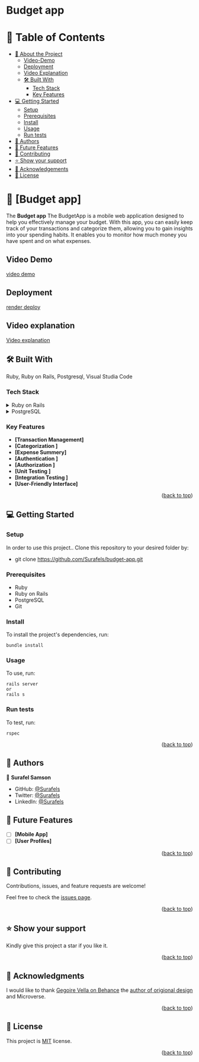 # Budget app

<a name="readme-top"></a>

# 📗 Table of Contents

- [📖 About the Project](#about-project)
  - [ Video-Demo](#video-demo)
  - [ Deployment](#deployment)
  - [ Video Explanation](#video-explanation)
  - [🛠 Built With](#built-with)
    - [Tech Stack](#tech-stack)
    - [Key Features](#key-features)
- [💻 Getting Started](#getting-started)
  - [Setup](#setup)
  - [Prerequisites](#prerequisites)
  - [Install](#install)
  - [Usage](#usage)
  - [Run tests](#run-tests)
- [👥 Authors](#authors)
- [🔭 Future Features](#future-features)
- [🤝 Contributing](#contributing)
- [⭐️ Show your support](#support)
- [🙏 Acknowledgements](#acknowledgements)
- [📝 License](#license)

# 📖 [Budget app] <a name="about-project"></a>

The **Budget app** The BudgetApp is a mobile web application designed to help you effectively manage your budget. With this app, you can easily keep track of your transactions and categorize them, allowing you to gain insights into your spending habits. It enables you to monitor how much money you have spent and on what expenses.

## Video Demo <a name="video-demo"></a>
[video demo](https://drive.google.com/file/d/1WRbTmMTHdQDJpThucKnnXOEF6tEjDoHI/view?usp=sharing)

## Deployment 

[render deploy](https://my-budget-app-i519.onrender.com)

## Video explanation

[Video explanation](https://www.loom.com/share/75741165b4184d069328dd9a2f274c41?sid=6b7f2f00-6099-495c-bbbb-7587950e13d4)

## 🛠 Built With <a name="built-with"></a>

Ruby, Ruby on Rails, Postgresql, Visual Studia Code

### Tech Stack <a name="tech-stack"></a>

<details>
  <summary>Ruby on Rails</summary>
</details>

<details>
  <summary>PostgreSQL</summary>
</details>

### Key Features <a name="key-features"></a>

- **[Transaction Management]**
- **[Categorization ]**
- **[Expense Summery]**
- **[Authentication ]**
- **[Authorization ]**
- **[Unit Testing ]**
- **[Integration Testing ]**
- **[User-Friendly Interface]**


<p align="right">(<a href="#readme-top">back to top</a>)</p>

## 💻 Getting Started <a name="getting-started"></a>

### Setup <a name="setup"></a>

In order to use this project.. Clone this repository to your desired folder by:

- git clone https://github.com/Surafels/budget-app.git

### Prerequisites <a name="prerequisites"></a>

- Ruby
- Ruby on Rails
- PostgreSQL
- Git

### Install <a name="install"></a>

To install the project's dependencies, run:

```
bundle install
```

### Usage <a name="usage"></a>

To use, run:

```
rails server
or
rails s
```

### Run tests <a name="run tests"></a>

To test, run:

```
rspec
```

<p align="right">(<a href="#readme-top">back to top</a>)</p>

## 👥 Authors <a name="authors"></a>

👤 **Surafel Samson**
- GitHub: [@Surafels](https://github.com/Surafels)
- Twitter: [@Surafels](https://twitter.com/SurafelSamson2)
- LinkedIn: [@Surafels](https://www.linkedin.com/in/surafel-samson-4b2635267/)

## 🔭 Future Features <a name="future-features"></a>

- [ ] **[Mobile App]**
- [ ] **[User Profiles]**

<p align="right">(<a href="#readme-top">back to top</a>)</p>

## 🤝 Contributing <a name="contributing"></a>

Contributions, issues, and feature requests are welcome!

Feel free to check the [issues page](https://github.com/Surafels/budget-app/issues).

<p align="right">(<a href="#readme-top">back to top</a>)</p>

## ⭐️ Show your support <a name="support"></a>

Kindly give this project a star if you like it.

<p align="right">(<a href="#readme-top">back to top</a>)</p>

## 🙏 Acknowledgments <a name="acknowledgements"></a>

I would like to thank [Gegoire Vella on Behance](https://www.behance.net/gregoirevella) the [author of origional design](https://www.behance.net/gallery/19759151/Snapscan-iOs-design-and-branding?tracking_source=) and Microverse.

<p align="right">(<a href="#readme-top">back to top</a>)</p>

## 📝 License <a name="license"></a>

This project is [MIT](/LICENSE) license.

<p align="right">(<a href="#readme-top">back to top</a>)</p>
